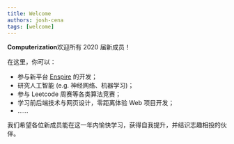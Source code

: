 ```yaml
---
title: Welcome
authors: josh-cena
tags: [welcome]
---
```


**Computerization**欢迎所有 2020 届新成员！

在这里，你可以：

- 参与新平台 [Enspire](https://github.com/Computerization/Enspire) 的开发；
- 研究人工智能 (e.g. 神经网络、机器学习)；
- 参与 Leetcode 周赛等各类算法竞赛；
- 学习前后端技术与网页设计，零距离体验 Web 项目开发；
- ……

我们希望各位新成员能在这一年内愉快学习，获得自我提升，并结识志趣相投的伙伴。
